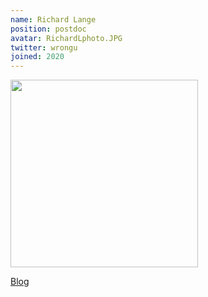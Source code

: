 ```yaml
---
name: Richard Lange
position: postdoc
avatar: RichardLphoto.JPG
twitter: wrongu
joined: 2020
---
```


<img width="300" src="{{site.baseurl}}/images/people/{{page.avatar}}" data-action="zoom">

[Blog](https://boxandarrowbrain.com)
